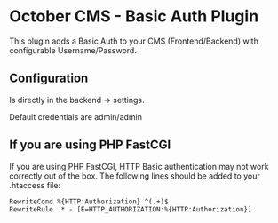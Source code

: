 # October CMS - Basic Auth Plugin

This plugin adds a Basic Auth to your CMS (Frontend/Backend) with configurable Username/Password.


## Configuration

Is directly in the backend -> settings.

Default credentials are admin/admin

## If you are using PHP FastCGI

If you are using PHP FastCGI, HTTP Basic authentication may not work correctly out of the box. The following lines should be added to your .htaccess file:

    RewriteCond %{HTTP:Authorization} ^(.+)$
    RewriteRule .* - [E=HTTP_AUTHORIZATION:%{HTTP:Authorization}]
